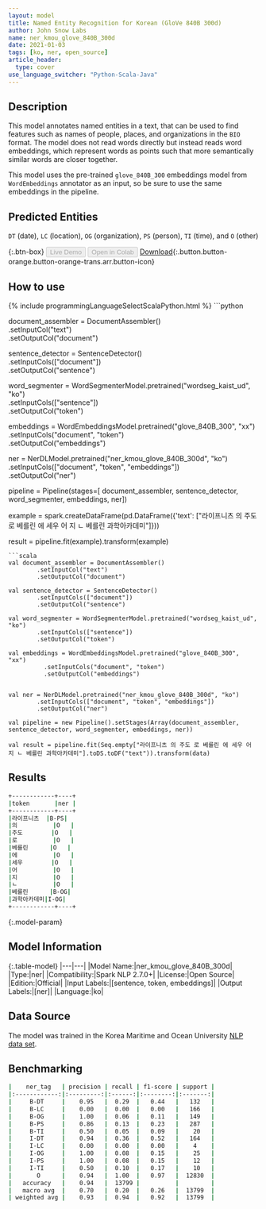 ```yaml
---
layout: model
title: Named Entity Recognition for Korean (GloVe 840B 300d)
author: John Snow Labs
name: ner_kmou_glove_840B_300d
date: 2021-01-03
tags: [ko, ner, open_source]
article_header:
  type: cover
use_language_switcher: "Python-Scala-Java"
---
```


## Description

This model annotates named entities in a text, that can be used to find features such as names of people, places, and organizations in the `BIO` format. The model does not read words directly but instead reads word embeddings, which represent words as points such that more semantically similar words are closer together.

This model uses the pre-trained `glove_840B_300` embeddings model from `WordEmbeddings` annotator as an input, so be sure to use the same embeddings in the pipeline.

## Predicted Entities

`DT` (date), `LC` (location), `OG` (organization), `PS` (person), `TI` (time), and `O` (other)

{:.btn-box}
<button class="button button-orange" disabled>Live Demo</button>
<button class="button button-orange" disabled>Open in Colab</button>
[Download](https://s3.amazonaws.com/auxdata.johnsnowlabs.com/public/models/ner_kmou_glove_840B_300d_ko_2.7.0_2.4_1609716021199.zip){:.button.button-orange.button-orange-trans.arr.button-icon}

## How to use



<div class="tabs-box" markdown="1">
{% include programmingLanguageSelectScalaPython.html %}
```python

document_assembler = DocumentAssembler() \
        .setInputCol("text") \
        .setOutputCol("document")

sentence_detector = SentenceDetector()\
        .setInputCols(["document"])\
        .setOutputCol("sentence")

word_segmenter = WordSegmenterModel.pretrained("wordseg_kaist_ud", "ko")\
        .setInputCols(["sentence"])\
        .setOutputCol("token")

embeddings = WordEmbeddingsModel.pretrained("glove_840B_300", "xx")\
          .setInputCols("document", "token") \
          .setOutputCol("embeddings")


ner = NerDLModel.pretrained("ner_kmou_glove_840B_300d", "ko") \
        .setInputCols(["document", "token", "embeddings"]) \
        .setOutputCol("ner")

pipeline = Pipeline(stages=[
        document_assembler,
        sentence_detector,
        word_segmenter,
        embeddings,
        ner])

example = spark.createDataFrame(pd.DataFrame({'text': ["라이프니츠 의 주도 로 베를린 에 세우 어 지 ㄴ 베를린 과학아카데미"]}))

result = pipeline.fit(example).transform(example)
```
```scala
val document_assembler = DocumentAssembler()
        .setInputCol("text")
        .setOutputCol("document")

val sentence_detector = SentenceDetector()
        .setInputCols(["document"])
        .setOutputCol("sentence")

val word_segmenter = WordSegmenterModel.pretrained("wordseg_kaist_ud", "ko")
        .setInputCols(["sentence"])
        .setOutputCol("token")

val embeddings = WordEmbeddingsModel.pretrained("glove_840B_300", "xx")
          .setInputCols("document", "token")
          .setOutputCol("embeddings")


val ner = NerDLModel.pretrained("ner_kmou_glove_840B_300d", "ko")
        .setInputCols(["document", "token", "embeddings"])
        .setOutputCol("ner")

val pipeline = new Pipeline().setStages(Array(document_assembler, sentence_detector, word_segmenter, embeddings, ner))

val result = pipeline.fit(Seq.empty["라이프니츠 의 주도 로 베를린 에 세우 어 지 ㄴ 베를린 과학아카데미"].toDS.toDF("text")).transform(data)
```
</div>

## Results

```bash
+------------+----+
|token       |ner |
+------------+----+
|라이프니츠  |B-PS|
|의          |O   |
|주도        |O   |
|로          |O   |
|베를린      |O   |
|에          |O   |
|세우        |O   |
|어          |O   |
|지          |O   |
|ㄴ          |O   |
|베를린      |B-OG|
|과학아카데미|I-OG|
+------------+----+
```

{:.model-param}
## Model Information

{:.table-model}
|---|---|
|Model Name:|ner_kmou_glove_840B_300d|
|Type:|ner|
|Compatibility:|Spark NLP 2.7.0+|
|License:|Open Source|
|Edition:|Official|
|Input Labels:|[sentence, token, embeddings]|
|Output Labels:|[ner]|
|Language:|ko|

## Data Source

The model was trained in the Korea Maritime and Ocean University [NLP data set](https://github.com/kmounlp/NER).

## Benchmarking

```bash
|    ner_tag   | precision | recall | f1-score | support |
|:------------:|:---------:|:------:|:--------:|:-------:|
|     B-DT     |    0.95   |  0.29  |   0.44   |   132   |
|     B-LC     |    0.00   |  0.00  |   0.00   |   166   |
|     B-OG     |    1.00   |  0.06  |   0.11   |   149   |
|     B-PS     |    0.86   |  0.13  |   0.23   |   287   |
|     B-TI     |    0.50   |  0.05  |   0.09   |    20   |
|     I-DT     |    0.94   |  0.36  |   0.52   |   164   |
|     I-LC     |    0.00   |  0.00  |   0.00   |    4    |
|     I-OG     |    1.00   |  0.08  |   0.15   |    25   |
|     I-PS     |    1.00   |  0.08  |   0.15   |    12   |
|     I-TI     |    0.50   |  0.10  |   0.17   |    10   |
|       O      |    0.94   |  1.00  |   0.97   |  12830  |
|   accuracy   |    0.94   |  13799 |          |         |
|   macro avg  |    0.70   |  0.20  |   0.26   |  13799  |
| weighted avg |    0.93   |  0.94  |   0.92   |  13799  |
```
